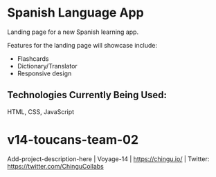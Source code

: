 # Spanish Language App

Landing page for a new Spanish learning app.

Features for the landing page will showcase include:

- Flashcards
- Dictionary/Translator
- Responsive design

## Technologies Currently Being Used:

HTML, CSS, JavaScript

# v14-toucans-team-02

Add-project-description-here | Voyage-14 | https://chingu.io/ | Twitter: https://twitter.com/ChinguCollabs
